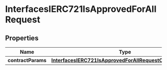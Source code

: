 

# InterfacesIERC721IsApprovedForAllRequest


## Properties

| Name | Type | Description | Notes |
|------------ | ------------- | ------------- | -------------|
|**contractParams** | [**InterfacesIERC721IsApprovedForAllRequestContractParams**](InterfacesIERC721IsApprovedForAllRequestContractParams.md) |  |  |



